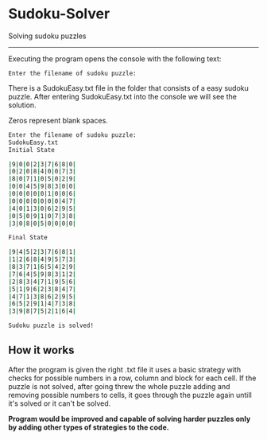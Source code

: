 # Sudoku-Solver
 Solving sudoku puzzles
 
------------------------------------------------------------------------------------------------------------------------------------------
Executing the program opens the console with the following text:

```
Enter the filename of sudoku puzzle: 
```
There is a SudokuEasy.txt file in the folder that consists of a easy sudoku puzzle. After entering SudokuEasy.txt into the console we will see the solution.

Zeros represent blank spaces.

```sh
Enter the filename of sudoku puzzle:
SudokuEasy.txt
Initial State

|9|0|0|2|3|7|6|8|0|
|0|2|0|8|4|0|0|7|3|
|8|0|7|1|0|5|0|2|9|
|0|0|4|5|9|8|3|0|0|
|0|0|0|0|0|1|0|0|6|
|0|0|0|0|0|0|0|4|7|
|4|0|1|3|0|6|2|9|5|
|0|5|0|9|1|0|7|3|8|
|3|0|8|0|5|0|0|0|0|

Final State

|9|4|5|2|3|7|6|8|1|
|1|2|6|8|4|9|5|7|3|
|8|3|7|1|6|5|4|2|9|
|7|6|4|5|9|8|3|1|2|
|2|8|3|4|7|1|9|5|6|
|5|1|9|6|2|3|8|4|7|
|4|7|1|3|8|6|2|9|5|
|6|5|2|9|1|4|7|3|8|
|3|9|8|7|5|2|1|6|4|

Sudoku puzzle is solved!
```
## How it works
After the program is given the right .txt file it uses a basic strategy with checks for possible numbers in a row, column and block for each cell. If the puzzle is not solved, after going threw the whole puzzle adding and 
removing possible numbers to cells, it goes through the puzzle again untill it's solved or it can't be solved.

**Program would be improved and capable of solving harder puzzles only by adding other types of strategies to the code.**
